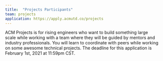 ```yaml
---
title:  "Projects Participants"
team: projects
application: https://apply.acmutd.co/projects
---
```

ACM Projects is for rising engineers who want to build something large scale while working with a team where they will be guided by mentors and industry professionals. You will learn to coordinate with peers while working on some awesome technical projects. The deadline for this application is February 1st, 2021 at 11:59pm CST.
